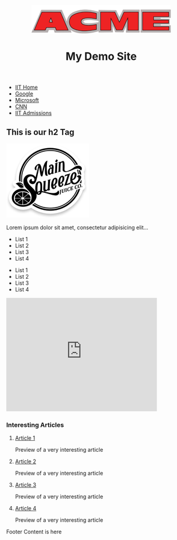 <!DOCTYPE html>
<html lang="en">

<head>
  
  <meta charset="utf-8">
  <title>My Demo Site</title>
</head>

<body>
  <div id="page-wrapper">
    <header id="header">
      <a id="logo1" href="index.html">
        <img src="images/logo3.png" alt="Acme logo, large and in red">
      </a>
      <h1>My Demo Site</h1>
    </header>
    <nav id="main-nav">
      <ul>
        <li><a href="http://www.iit.edu">IIT Home</a></li>
        <li><a href="http://www.google.com">Google</a></li>
        <li><a href="http://www.microsoft.com">Microsoft</a></li>
        <li><a href="http://www.cnn.com">CNN</a></li>
        <li><a href="http://admissions.iit.edu">IIT Admissions</a></li>
      </ul>
    </nav>
    <main id="content-wrapper">
      <div id="main-content">
        <h2><strong>This is our h2 Tag</strong></h2>
        <img class="imageR" src="images/main.png" alt="Logo for Main Squeeze Juice Company in black and white">
        <p>Lorem ipsum dolor sit amet, consectetur adipisicing elit...</p>
        <ul id="bul1">
          <li>List 1</li>
          <li>List 2</li>
          <li>List 3</li>
          <li>List 4</li>
        </ul>
        <ul id="bul2">
          <li>List 1</li>
          <li>List 2</li>
          <li>List 3</li>
          <li>List 4</li>
        </ul>
        <div id="center">
          <iframe width="400" height="300" src="https://www.youtube.com/embed/-jn9aaNn8_I?si=D1HhLAWQ5awY9BfU" frameborder="0" allowfullscreen></iframe>
        </div>
      </div>
      <aside id="side-content">
        <h3>Interesting Articles</h3>
        <ol id="news">
          <li><a href="#">Article 1</a>
            <p>Preview of a very interesting article</p>
          </li>
          <li><a href="#">Article 2</a>
            <p>Preview of a very interesting article</p>
          </li>
          <li><a href="#">Article 3</a>
            <p>Preview of a very interesting article</p>
          </li>
          <li><a href="#">Article 4</a>
            <p>Preview of a very interesting article</p>
          </li>
        </ol>
      </aside>
    </main>
    <footer id="footer">
      <p>Footer Content is here</p>
    </footer>
  </div>
</body>

</html>
